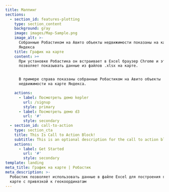 ```yaml
---
title: Маппинг
sections:
  - section_id: features-plotting
    type: section_content
    background: gray
    image: images/Map-Sample.png
    image_alt: >-
      Собранные Робастиком на Авито объекты недвижимости показаны на карте
      Яндекса
    title: График на карте
    content: >+
      При установке Робастика он встраивает в Excel браузер Chrome и это
      позволяет показывать данные из файлов .xlsx на карте. 


      В примере справа показаны собранные Робастиком на Авито объекты
      недвижимости на карте Яндекса. 

    actions:
      - label: Посмотреть демо kepler
        url: /signup
        style: primary
      - label: Посмотреть демо d3
        url: '#'
        style: secondary
  - section_id: call-to-action
    type: section_cta
    title: This Is Call to Action Block!
    subtitle: This is an optional description for the call to action block.
    actions:
      - label: Get Started
        url: '#'
        style: secondary
template: landing
meta_title: График на карте | Робастик
meta_description: >-
  Робастик позволяет использовать данные в файле Excel для построения графика на
  карте с привязкой к геокоординатам
---
```

